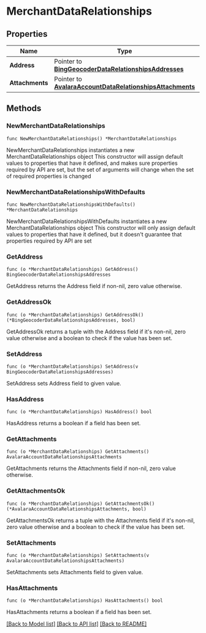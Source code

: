 # MerchantDataRelationships

## Properties

Name | Type | Description | Notes
------------ | ------------- | ------------- | -------------
**Address** | Pointer to [**BingGeocoderDataRelationshipsAddresses**](BingGeocoderDataRelationshipsAddresses.md) |  | [optional] 
**Attachments** | Pointer to [**AvalaraAccountDataRelationshipsAttachments**](AvalaraAccountDataRelationshipsAttachments.md) |  | [optional] 

## Methods

### NewMerchantDataRelationships

`func NewMerchantDataRelationships() *MerchantDataRelationships`

NewMerchantDataRelationships instantiates a new MerchantDataRelationships object
This constructor will assign default values to properties that have it defined,
and makes sure properties required by API are set, but the set of arguments
will change when the set of required properties is changed

### NewMerchantDataRelationshipsWithDefaults

`func NewMerchantDataRelationshipsWithDefaults() *MerchantDataRelationships`

NewMerchantDataRelationshipsWithDefaults instantiates a new MerchantDataRelationships object
This constructor will only assign default values to properties that have it defined,
but it doesn't guarantee that properties required by API are set

### GetAddress

`func (o *MerchantDataRelationships) GetAddress() BingGeocoderDataRelationshipsAddresses`

GetAddress returns the Address field if non-nil, zero value otherwise.

### GetAddressOk

`func (o *MerchantDataRelationships) GetAddressOk() (*BingGeocoderDataRelationshipsAddresses, bool)`

GetAddressOk returns a tuple with the Address field if it's non-nil, zero value otherwise
and a boolean to check if the value has been set.

### SetAddress

`func (o *MerchantDataRelationships) SetAddress(v BingGeocoderDataRelationshipsAddresses)`

SetAddress sets Address field to given value.

### HasAddress

`func (o *MerchantDataRelationships) HasAddress() bool`

HasAddress returns a boolean if a field has been set.

### GetAttachments

`func (o *MerchantDataRelationships) GetAttachments() AvalaraAccountDataRelationshipsAttachments`

GetAttachments returns the Attachments field if non-nil, zero value otherwise.

### GetAttachmentsOk

`func (o *MerchantDataRelationships) GetAttachmentsOk() (*AvalaraAccountDataRelationshipsAttachments, bool)`

GetAttachmentsOk returns a tuple with the Attachments field if it's non-nil, zero value otherwise
and a boolean to check if the value has been set.

### SetAttachments

`func (o *MerchantDataRelationships) SetAttachments(v AvalaraAccountDataRelationshipsAttachments)`

SetAttachments sets Attachments field to given value.

### HasAttachments

`func (o *MerchantDataRelationships) HasAttachments() bool`

HasAttachments returns a boolean if a field has been set.


[[Back to Model list]](../README.md#documentation-for-models) [[Back to API list]](../README.md#documentation-for-api-endpoints) [[Back to README]](../README.md)


